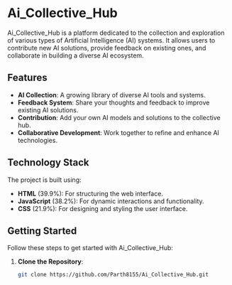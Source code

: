 # Ai_Collective_Hub

Ai_Collective_Hub is a platform dedicated to the collection and exploration of various types of Artificial Intelligence (AI) systems. It allows users to contribute new AI solutions, provide feedback on existing ones, and collaborate in building a diverse AI ecosystem.

## Features

- **AI Collection**: A growing library of diverse AI tools and systems.
- **Feedback System**: Share your thoughts and feedback to improve existing AI solutions.
- **Contribution**: Add your own AI models and solutions to the collective hub.
- **Collaborative Development**: Work together to refine and enhance AI technologies.

## Technology Stack

The project is built using:

- **HTML** (39.9%): For structuring the web interface.
- **JavaScript** (38.2%): For dynamic interactions and functionality.
- **CSS** (21.9%): For designing and styling the user interface.

## Getting Started

Follow these steps to get started with Ai_Collective_Hub:

1. **Clone the Repository**:
   ```bash
   git clone https://github.com/Parth8155/Ai_Collective_Hub.git

